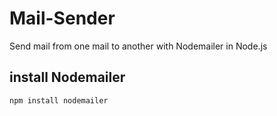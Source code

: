 # Mail-Sender
Send mail from one mail to another with Nodemailer in Node.js

## install Nodemailer
```
npm install nodemailer
```
